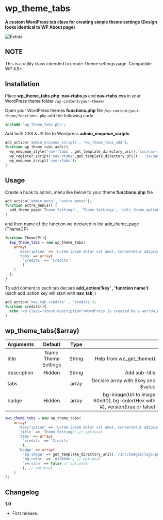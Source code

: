# wp_theme_tabs
**A custom WordPress tab class for creating simple theme settings (Design looks identical to WP About page)**

![Extras](http://i.imgur.com/YTjQZCe.png)

NOTE
----
This is a utility class intended to create Theme settings page. Compatible WP 4.5+

Installation
------------
Place **wp_theme_tabs.php**, **nav-rtabs.js** and **nav-rtabs.css**  in your WordPress theme folder `/wp-content/your-theme/`

Open your WordPress themes **functions.php** file  `/wp-content/your-theme/functions.php` add the following code:

```php
include 'wp_theme_tabs.php';
```

Add both CSS & JS file to Wordpress **admin_enqueue_scripts**

```php
add_action('admin_enqueue_scripts', 'wp_theme_tabs_add');
function wp_theme_tabs_add(){
  wp_enqueue_style('nav-rtabs', get_template_directory_uri().'css/nav-rtabs.css');
  wp_register_script('nav-rtabs',get_template_directory_uri() . 'js/nav-rtabs.js', array('jquery'));
  wp_enqueue_script('nav-rtabs');
}
```

Usage
------------
Create a hook to admin_menu like below to your theme **functions.php** file

```php
add_action('admin_menu', 'extra_menus');
function extra_menus() {
  add_theme_page('Theme Settings', 'Theme Settings', 'edit_theme_options', 'ThemeCP', 'ThemeCP');
}
```

and then name of the function we declared in the add_theme_page (ThemeCP)
```php
function ThemeCP(){
  $wp_theme_tabs = new wp_theme_tabs(
    array(
      'description' => 'Lorem ipsum dolor sit amet, consectetur adipiscing elit',
      'tabs' => array(
        'credits' => 'Credits'
        )
    )
  );
}
```

To add content to each tab declare **add_action('key' , 'function name')** (each add_action key will start with **nav_tab_**)
```php
add_action('nav_tab_credits' , 'credits');
function credits(){
  echo '<p class="about-description">WordPress is created by a worldwide team of passionate individuals.</p>';
}
```

wp_theme_tabs($array)
------------
| Arguments        | Default           | Type           |    |
| ------------- |:-------------:|:-------------:| -----:|
| title      | Name Theme Settings | String | Help from wp_get_theme() |
| description      | Hidden       | String |   Add sub-title |
| tabs |        | array |    Declare array with $key and $value |
| badge | Hidden       | array |    bg-image(Url to image 90x90), bg-color(Hex with #), version(true or false) |

```php
$wp_theme_tabs = new wp_theme_tabs(
    array(
      'description' => 'Lorem ipsum dolor sit amet, consectetur adipiscing elit', // optional
      'title' => 'Theme Settings',// optional
      'tabs' => array(
        'credits' => 'Credits'
        ),
      'badge' => array(
        'bg-image' => get_template_directory_uri().'/inc/images/logo.png', 
        'bg-color' => '#1d6b8e', // optional
        'version' => false // optional
        ), // optional
    )
);
```

Changelog
------------
**1.0**
+ First release.
